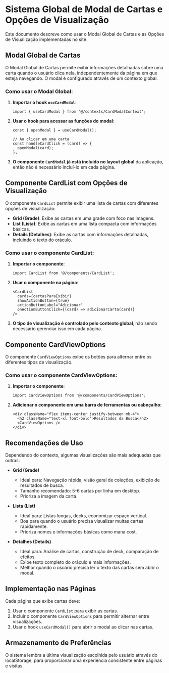 # Sistema Global de Modal de Cartas e Opções de Visualização

Este documento descreve como usar o Modal Global de Cartas e as Opções de Visualização implementadas no site.

## Modal Global de Cartas

O Modal Global de Cartas permite exibir informações detalhadas sobre uma carta quando o usuário clica nela, independentemente da página em que esteja navegando. O modal é configurado através de um contexto global.

### Como usar o Modal Global:

1. **Importar o hook `useCardModal`**:
   ```tsx
   import { useCardModal } from '@/contexts/CardModalContext';
   ```

2. **Usar o hook para acessar as funções do modal**:
   ```tsx
   const { openModal } = useCardModal();
   
   // Ao clicar em uma carta
   const handleCardClick = (card) => {
     openModal(card);
   };
   ```

3. **O componente `CardModal` já está incluído no layout global** da aplicação, então não é necessário incluí-lo em cada página.

## Componente CardList com Opções de Visualização

O componente `CardList` permite exibir uma lista de cartas com diferentes opções de visualização:

- **Grid (Grade)**: Exibe as cartas em uma grade com foco nas imagens.
- **List (Lista)**: Exibe as cartas em uma lista compacta com informações básicas.
- **Details (Detalhes)**: Exibe as cartas com informações detalhadas, incluindo o texto do oráculo.

### Como usar o componente CardList:

1. **Importar o componente**:
   ```tsx
   import CardList from '@/components/CardList';
   ```

2. **Usar o componente na página**:
   ```tsx
   <CardList 
     cards={cartasParaExibir} 
     showActionButton={true}
     actionButtonLabel="Adicionar"
     onActionButtonClick={(card) => adicionarCarta(card)}
   />
   ```

3. **O tipo de visualização é controlado pelo contexto global**, não sendo necessário gerenciar isso em cada página.

## Componente CardViewOptions

O componente `CardViewOptions` exibe os botões para alternar entre os diferentes tipos de visualização.

### Como usar o componente CardViewOptions:

1. **Importar o componente**:
   ```tsx
   import CardViewOptions from '@/components/CardViewOptions';
   ```

2. **Adicionar o componente em uma barra de ferramentas ou cabeçalho**:
   ```tsx
   <div className="flex items-center justify-between mb-4">
     <h2 className="text-xl font-bold">Resultados da Busca</h2>
     <CardViewOptions />
   </div>
   ```

## Recomendações de Uso

Dependendo do contexto, algumas visualizações são mais adequadas que outras:

- **Grid (Grade)**
  - Ideal para: Navegação rápida, visão geral de coleções, exibição de resultados de busca.
  - Tamanho recomendado: 5-6 cartas por linha em desktop.
  - Prioriza a imagem da carta.

- **Lista (List)**
  - Ideal para: Listas longas, decks, economizar espaço vertical.
  - Boa para quando o usuário precisa visualizar muitas cartas rapidamente.
  - Prioriza nomes e informações básicas como mana cost.

- **Detalhes (Details)**
  - Ideal para: Análise de cartas, construção de deck, comparação de efeitos.
  - Exibe texto completo do oráculo e mais informações.
  - Melhor quando o usuário precisa ler o texto das cartas sem abrir o modal.

## Implementação nas Páginas

Cada página que exibe cartas deve:

1. Usar o componente `CardList` para exibir as cartas.
2. Incluir o componente `CardViewOptions` para permitir alternar entre visualizações.
3. Usar o hook `useCardModal()` para abrir o modal ao clicar nas cartas.

## Armazenamento de Preferências

O sistema lembra a última visualização escolhida pelo usuário através do localStorage, para proporcionar uma experiência consistente entre páginas e visitas.
